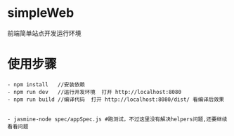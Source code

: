 # simpleWeb
前端简单站点开发运行环境


# 使用步骤

    - npm install   //安装依赖
    - npm run dev   //运行开发环境  打开 http://localhost:8080
    - npm run build //编译代码  打开 http://localhost:8080/dist/ 看编译后效果


	- jasmine-node spec/appSpec.js #跑测试，不过这里没有解决helpers问题,还要继续看看问题
